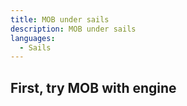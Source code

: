 ```yaml
---
title: MOB under sails
description: MOB under sails
languages:
  - Sails
---
```



## First, try MOB with engine
